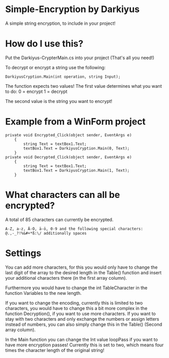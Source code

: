 # Simple-Encryption by Darkiyus
A simple string encryption, to include in your project!


# How do I use this?

Put the Darkiyus-CrypterMain.cs into your project
(That's all you need!)

To decrypt or encrypt a string use the following:

    DarkiyusCryption.Main(int operation, string Input);

The function expects two values!
The first value determines what you want to do:
0 = encrypt
1 = decrypt

The second value is the string you want to encrypt!

# Example from a WinForm project

    private void Encrypted_Click(object sender, EventArgs e)
        {
            string Text = textBox1.Text;
            textBox1.Text = DarkiyusCryption.Main(0, Text);
        }
    private void Decrypted_Click(object sender, EventArgs e)
        {
            string Text = textBox1.Text;
            textBox1.Text = DarkiyusCryption.Main(1, Text);
        }
# What characters can all be encrypted?

A total of 85 characters can currently be encrypted.

    A-Z, a-z, Ä-Ö, ä-ö, 0-9 and the following special characters:
    @.,-_?!%&#+*ß:\/ additionally spaces
    
# Settings
You can add more characters, for this you would only have to change the last digit of the array to the desired length in the Table() function and insert your additional characters there (in the first array column).

Furthermore you would have to change the int TableCharacter in the function Variables to the new length.

If you want to change the encoding, currently this is limited to two characters, you would have to change this a bit more complex in the function Decryption(), if you want to use more characters.
If you want to stay with two characters and only exchange the numbers or assign letters instead of numbers, you can also simply change this in the Table() (Second array column).

In the Main function you can change the Int value loopPass if you want to have more encryption passes!
Currently this is set to two, which means four times the character length of the original string!






